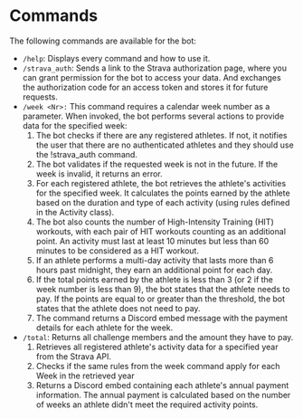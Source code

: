 # Commands

The following commands are available for the bot:
- `/help`: Displays every command and how to use it.
- `/strava_auth`: Sends a link to the Strava authorization page, where you can grant permission for the bot to access your data. And exchanges the authorization code for an access token and stores it for future requests. 
- `/week <Nr>:` This command requires a calendar week number as a parameter. When invoked, the bot performs several actions to provide data for the specified week:
    1. The bot checks if there are any registered athletes. If not, it notifies the user that there are no authenticated athletes and they should use the !strava_auth command.
    2. The bot validates if the requested week is not in the future. If the week is invalid, it returns an error.
    3. For each registered athlete, the bot retrieves the athlete's activities for the specified week. It calculates the points earned by the athlete based on the duration and type of each activity (using rules defined in the Activity class).
    4. The bot also counts the number of High-Intensity Training (HIT) workouts, with each pair of HIT workouts counting as an additional point. An activity must last at least 10 minutes but less than 60 minutes to be considered as a HIT workout.
    5. If an athlete performs a multi-day activity that lasts more than 6 hours past midnight, they earn an additional point for each day.
    6. If the total points earned by the athlete is less than 3 (or 2 if the week number is less than 9), the bot states that the athlete needs to pay. If the points are equal to or greater than the threshold, the bot states that the athlete does not need to pay.
    7. The command returns a Discord embed message with the payment details for each athlete for the week.
- `/total`: Returns all challenge members and the amount they have to pay.
    1. Retrieves all registered athlete's activity data for a specified year from the Strava API.
    2. Checks if the same rules from the week command apply for each Week in the retrieved year
    3. Returns a Discord embed containing each athlete's annual payment information. The annual payment is calculated based on the number of weeks an athlete didn't meet the required activity points.